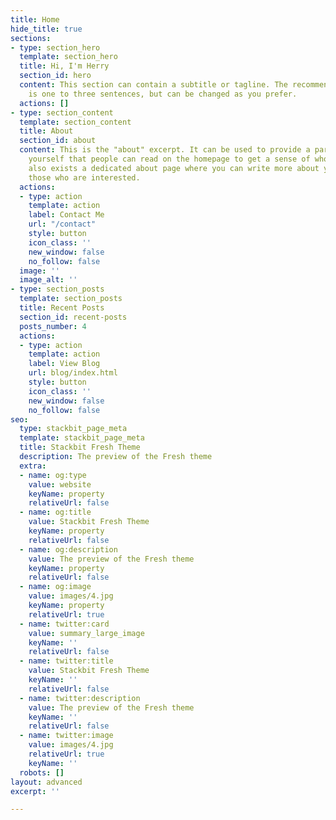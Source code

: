 ```yaml
---
title: Home
hide_title: true
sections:
- type: section_hero
  template: section_hero
  title: Hi, I'm Herry
  section_id: hero
  content: This section can contain a subtitle or tagline. The recommended length
    is one to three sentences, but can be changed as you prefer.
  actions: []
- type: section_content
  template: section_content
  title: About
  section_id: about
  content: This is the "about" excerpt. It can be used to provide a paragraph about
    yourself that people can read on the homepage to get a sense of who you are. There
    also exists a dedicated about page where you can write more about yourself for
    those who are interested.
  actions:
  - type: action
    template: action
    label: Contact Me
    url: "/contact"
    style: button
    icon_class: ''
    new_window: false
    no_follow: false
  image: ''
  image_alt: ''
- type: section_posts
  template: section_posts
  title: Recent Posts
  section_id: recent-posts
  posts_number: 4
  actions:
  - type: action
    template: action
    label: View Blog
    url: blog/index.html
    style: button
    icon_class: ''
    new_window: false
    no_follow: false
seo:
  type: stackbit_page_meta
  template: stackbit_page_meta
  title: Stackbit Fresh Theme
  description: The preview of the Fresh theme
  extra:
  - name: og:type
    value: website
    keyName: property
    relativeUrl: false
  - name: og:title
    value: Stackbit Fresh Theme
    keyName: property
    relativeUrl: false
  - name: og:description
    value: The preview of the Fresh theme
    keyName: property
    relativeUrl: false
  - name: og:image
    value: images/4.jpg
    keyName: property
    relativeUrl: true
  - name: twitter:card
    value: summary_large_image
    keyName: ''
    relativeUrl: false
  - name: twitter:title
    value: Stackbit Fresh Theme
    keyName: ''
    relativeUrl: false
  - name: twitter:description
    value: The preview of the Fresh theme
    keyName: ''
    relativeUrl: false
  - name: twitter:image
    value: images/4.jpg
    relativeUrl: true
    keyName: ''
  robots: []
layout: advanced
excerpt: ''

---
```

